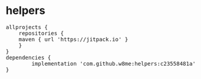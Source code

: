 # helpers

<pre><span class="pl-en">allprojects {</span>
<span class="pl-en">	repositories {</span>
  	maven { url 'https://jitpack.io' }
	<span class="pl-en">}</span> 
}
dependencies {
        implementation 'com.github.w8me:helpers:c23558481a'
}
